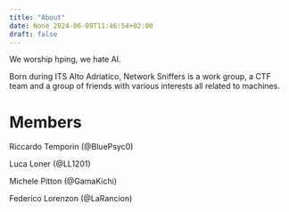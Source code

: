 ```yaml
---
title: "About"
date: None 2024-06-09T11:46:54+02:00
draft: false
---
```


We worship hping, we hate AI.


Born during ITS Alto Adriatico, Network Sniffers is a work group, a CTF team and a group of friends with various interests all related to machines.




# Members

Riccardo Temporin (@BluePsyc0)

Luca Loner (@LL1201)

Michele Pitton (@GamaKichi)

Federico Lorenzon (@LaRancion) 
